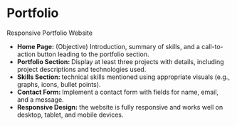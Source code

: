 # Portfolio
Responsive Portfolio Website
<ul>
  <li>
    <b>Home Page:</b> (Objective) Introduction, summary of skills, and a call-to-action button leading to the portfolio section. <br>
  </li>
  <li>
    <b>Portfolio Section: </b>Display at least three projects with details, including project descriptions and technologies used. <br>
  </li>
  <li>
    <b>Skills Section: </b>technical skills mentioned using appropriate visuals (e.g., graphs, icons, bullet points). <br>
  </li>
  <li>
    <b> Contact Form: </b> Implement a contact form with fields for name, email, and a message. <br>
  </li>
  <li>
    <b>Responsive Design:</b> the website is fully responsive and works well on desktop, tablet, and mobile devices.
  </li>
</ul>



